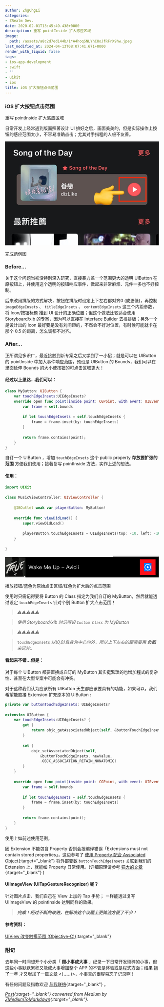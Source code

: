 ```yaml
---
author: ZhgChgLi
categories:
- ZRealm Dev.
date: 2020-02-01T13:45:49.438+0000
description: 重写 pointInside 扩大感应区域
image:
  path: /assets/a8c2d7ed144b/1*A4hoqSNLYhCUoJfRFrX9hw.jpeg
last_modified_at: 2024-04-13T08:07:41.671+0000
render_with_liquid: false
tags:
- ios-app-development
- swift
- ''
- uikit
- ios
title: iOS 扩大按钮点击范围
---
```


### iOS 扩大按钮点击范围



重写 pointInside 扩大感应区域



日常开发上经常遇到版面照著设计 UI 排好之后，画面美美的，但是实际操作上按钮的感应范围太小，不容易准确点击；尤其对手指粗的人极不友善。



![完成范例图](/assets/a8c2d7ed144b/1*A4hoqSNLYhCUoJfRFrX9hw.jpeg)



完成范例图



### Before…



关于这个问题当初没特别深入研究，直接暴力盖一个范围更大的透明 UIButton 在原按钮上，并使用这个透明的按钮响应事件，做起来非常麻烦、元件一多也不好控制。



后来改用排版的方式解决，按钮在排版时设定上下左右都对齐0 (或更低)，再控制 `imageEdgeInsets` 、 `titleEdgeInsets` 、 `contentEdgeInsets` 这三个内距参数，将 Icon/按钮标题 推到 UI 设计的正确位置；但这个做法比较适合使用 Storyboard/xib 的专案，因为可以直接在 Interface Builder 去推排版；另外一个是设计出的 Icon 最好要是没有刘间距的，不然会不好对位置，有时候可能就卡在那个 0.5 的距离，怎么调都不对齐。



### After…



正所谓见多识广，最近接触到新专案之后又学到了一小招；就是可以在 UIButton 的 pointInside 中加大事件响应范围，预设是 UIButton 的 Bounds，我们可以在里面延伸 Bounds 的大小使按钮的可点击区域更大！



#### 经过以上思路…我们可以：



```swift
class MyButton: UIButton {
    var touchEdgeInsets:UIEdgeInsets?
    override open func point(inside point: CGPoint, with event: UIEvent?) -> Bool {
        var frame = self.bounds
        
        if let touchEdgeInsets = self.touchEdgeInsets {
            frame = frame.inset(by: touchEdgeInsets)
        }
        
        return frame.contains(point);
    }
}
```



自订一个 UIButton ，增加 `touchEdgeInsets` 这个 public property **存放要扩张的范围** 方便我们使用；接著复写 pointInside 方法，实作上述的想法。



#### 使用：



```swift
import UIKit

class MusicViewController: UIViewController {

    @IBOutlet weak var playerButton: MyButton!
    
    override func viewDidLoad() {
        super.viewDidLoad()
        
        playerButton.touchEdgeInsets = UIEdgeInsets(top: -10, left: -10, bottom: -10, right: -10)
    }
    
}
```



![播放按钮/蓝色为原始点击区域/红色为扩大后的点击范围](/assets/a8c2d7ed144b/1*EvI5wmNos0TjGDrapnHLgg.png)



播放按钮/蓝色为原始点击区域/红色为扩大后的点击范围



使用时只需记得要将 Button 的 Class 指定为我们自订的 MyButton，然后就能透过设定 `touchEdgeInsets` 针对个别 Button 扩大点击范围！



> *️⚠️⚠️⚠️⚠️️️️⚠️️️️*



> *使用 Storyboard/xib 时记得设 `Custom Class` 为 MyButton*



> *⚠️⚠️⚠️⚠️⚠️*



> `touchEdgeInsets` *以(0,0)自身为中心向外，所以上下左右的距离要用 **负数** 来延伸。*



#### 看起来不错…但是：



对于每个 UIButton 都要置换成自订的 MyButton 其实挺繁琐的也增加程式的复杂性、甚至在大型专案中可能会有冲突。



对于这种我们认为应该所有 UIButton 天生都应该要具有的功能，如果可以，我们希望能直接 Extension 扩充原本的 UIButton :



```swift
private var buttonTouchEdgeInsets: UIEdgeInsets?

extension UIButton {
    var touchEdgeInsets:UIEdgeInsets? {
        get {
            return objc_getAssociatedObject(self, &buttonTouchEdgeInsets) as? UIEdgeInsets
        }

        set {
            objc_setAssociatedObject(self,
                &buttonTouchEdgeInsets, newValue,
                .OBJC_ASSOCIATION_RETAIN_NONATOMIC)
        }
    }
    
    override open func point(inside point: CGPoint, with event: UIEvent?) -> Bool {
        var frame = self.bounds
        
        if let touchEdgeInsets = self.touchEdgeInsets {
            frame = frame.inset(by: touchEdgeInsets)
        }
        
        return frame.contains(point);
    }
}
```



使用上如前述使用范例。



因 Extension 不能包含 Property 否则会报编译错误「Extensions must not contain stored properties」，这边参考了 [使用 Property 配合 Associated Object](https://swifter.tips/associated-object/){:target="_blank"} 将外部变数 `buttonTouchEdgeInsets` 关联到我们的 Extension 上，就能如 Property 日常使用。(详细原理请参考 [猫大的文章](https://swifter.tips/associated-object/){:target="_blank"} )



#### UIImageView (UITapGestureRecognizer) 呢？



针对图片点击、我们自己在 View 上加的 Tap 手势；
ㄧ样能透过复写 UIImageView 的 pointInside 达到同样的效果。



> ***完成！经过不断的改进，在解决这个议题上更简洁方便了不少！***



#### 参考资料：



[UIView 改变触摸范围 (Objective-C)](https://bqlin.github.io/iOS/UIView%20%E6%94%B9%E5%8F%98%E8%A7%A6%E6%91%B8%E8%8C%83%E5%9B%B4/){:target="_blank"}



### 附记



去年同一时间想开个小分类「 **顾小事成大事** 」纪录一下日常开发琐碎的小事，但这些小事默默累积又能成大事增加整个 APP 的不管是体验或是程式方面；结果 [拖了一年](../6012b7b4f612/) 才又增加了一篇文章 &lt;( _ _ )&gt;，小事真的很容易忘了记录啊！



有任何问题及指教欢迎 [与我联络](https://www.zhgchg.li/contact){:target="_blank"} 。



*[Post](https://medium.com/zrealm-ios-dev/ios-%E6%93%B4%E5%A4%A7%E6%8C%89%E9%88%95%E9%BB%9E%E6%93%8A%E7%AF%84%E5%9C%8D-a8c2d7ed144b){:target="_blank"} converted from Medium by [ZMediumToMarkdown](https://github.com/ZhgChgLi/ZMediumToMarkdown){:target="_blank"}.*